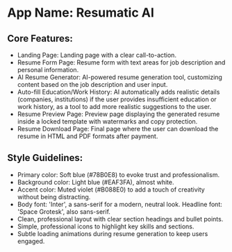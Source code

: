 # **App Name**: Resumatic AI

## Core Features:

- Landing Page: Landing page with a clear call-to-action.
- Resume Form Page: Resume form with text areas for job description and personal information.
- AI Resume Generator: AI-powered resume generation tool, customizing content based on the job description and user input.
- Auto-fill Education/Work History: AI automatically adds realistic details (companies, institutions) if the user provides insufficient education or work history, as a tool to add more realistic suggestions to the user.
- Resume Preview Page: Preview page displaying the generated resume inside a locked template with watermarks and copy protection.
- Resume Download Page: Final page where the user can download the resume in HTML and PDF formats after payment.

## Style Guidelines:

- Primary color: Soft blue (#78B0E8) to evoke trust and professionalism.
- Background color: Light blue (#EAF3FA), almost white.
- Accent color: Muted violet (#B088E0) to add a touch of creativity without being distracting.
- Body font: 'Inter', a sans-serif for a modern, neutral look. Headline font: 'Space Grotesk', also sans-serif.
- Clean, professional layout with clear section headings and bullet points.
- Simple, professional icons to highlight key skills and sections.
- Subtle loading animations during resume generation to keep users engaged.